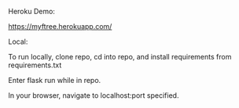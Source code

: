 Heroku Demo:

https://myftree.herokuapp.com/



Local:

To run locally, clone repo, cd into repo, and install requirements from requirements.txt 

Enter flask run while in repo.

In your browser, navigate to localhost:port specified.

